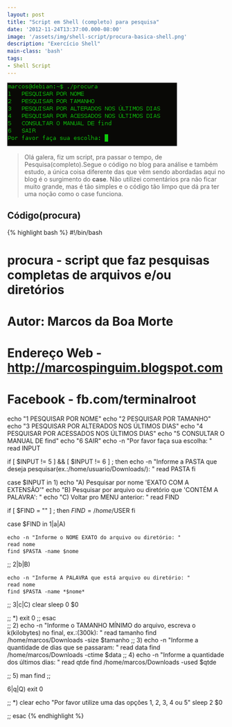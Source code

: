 ```yaml
---
layout: post
title: "Script em Shell (completo) para pesquisa"
date: '2012-11-24T13:37:00.000-08:00'
image: '/assets/img/shell-script/procura-basica-shell.png'
description: "Exercício Shell"
main-class: 'bash'
tags:
- Shell Script
---
```

![Script em Shell (completo) para pesquisa](/assets/img/shell-script/procura-basica-shell.png "Script em Shell (completo) para pesquisa")

> Olá galera, fiz um script, pra passar o tempo, de Pesquisa(completo).Segue o código no blog para análise e também estudo, a única coisa diferente das que vêm sendo abordadas aqui no blog é o surgimento do __case__. Não utilizei comentários pra não ficar muito grande, mas é tão simples e o código tão limpo que dá pra ter uma noção como o case funciona.


## Código(procura)

{% highlight bash %}
#!/bin/bash
# procura - script que faz pesquisas completas de arquivos e/ou diretórios
# Autor: Marcos da Boa Morte
# Endereço Web - http://marcospinguim.blogspot.com
# Facebook - fb.com/terminalroot
echo "1 PESQUISAR POR NOME"
echo "2 PESQUISAR POR TAMANHO"
echo "3 PESQUISAR POR ALTERADOS NOS ÚLTIMOS DIAS"
echo "4 PESQUISAR POR ACESSADOS NOS ÚLTIMOS DIAS"
echo "5 CONSULTAR O MANUAL DE find"
echo "6 SAIR"
 echo -n "Por favor faça sua escolha: "
 read INPUT
 
 if [ $INPUT != 5 ] &amp;&amp; [ $INPUT != 6 ] ; then
  echo -n "Informe a PASTA que deseja pesquisar(ex.:/home/usuario/Downloads/): "
  read PASTA
 fi 
 
 case $INPUT in
 1)
  echo "A) Pesquisar por nome 'EXATO COM A EXTENSÃO'"
  echo "B) Pesquisar por arquivo ou diretório que 'CONTÉM A PALAVRA': "
  echo "C) Voltar pro MENU anterior: "
  read FIND
  
  if [ $FIND = "" ] ; then
   $FIND=/home/$USER
 fi
  
  case $FIND in
   1|a|A) 
   
    echo -n "Informe o NOME EXATO do arquivo ou diretório: "
    read nome
    find $PASTA -name $nome
   ;;
   2|b|B)
   
    echo -n "Informe A PALAVRA que está arquivo ou diretório: "
    read nome
    find $PASTA -name *$nome* 
    
  
  ;;
  3|c|C)
  clear
  sleep 0
  $0
   
  ;;
  *)
  exit 0
   ;;
   esac    
 ;;
 2)
  echo -n "Informe o TAMANHO MÍNIMO do arquivo, escreva o k(kilobytes) no final, ex.:(300k): "
  read tamanho
  find /home/marcos/Downloads -size $tamanho
 ;;
 3)
  echo -n "Informe a quantidade de dias que se passaram: "
  read data
  find /home/marcos/Downloads -ctime $data
 ;; 
 4)
  echo -n "Informe a quantidade dos últimos dias: "
  read qtde
  find /home/marcos/Downloads -used $qtde
 
 ;; 
 5)
  man find
 ;;
 
 6|q|Q)
 exit 0
 
 ;;
 *)
 clear
 echo "Por favor utilize uma das opções 1, 2, 3, 4 ou 5"
 sleep 2
 $0
 
 ;;
 esac 
{% endhighlight %}
